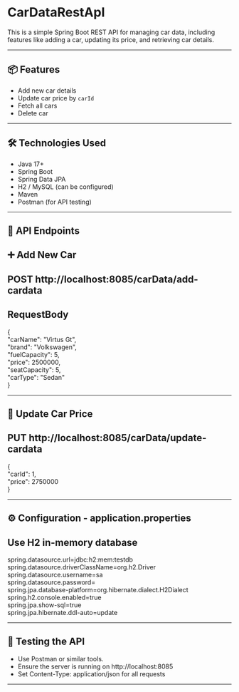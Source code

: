 # CarDataRestApI

This is a simple Spring Boot REST API for managing car data, including features like adding a car, updating its price, and retrieving car details.

---
## 📦 Features

- Add new car details
- Update car price by `carId`
- Fetch all cars
- Delete car

---

## 🛠 Technologies Used

- Java 17+
- Spring Boot
- Spring Data JPA
- H2 / MySQL (can be configured)
- Maven
- Postman (for API testing)

---

## 🚀 API Endpoints
## ➕ Add New Car
## POST http://localhost:8085/carData/add-cardata
## RequestBody
{ <br>
  "carName": "Virtus Gt", <br>
  "brand": "Volkswagen", <br>
  "fuelCapacity": 5, <br>
  "price": 2500000, <br>
  "seatCapacity": 5, <br>
  "carType": "Sedan" <br>
}

---

## 🔁 Update Car Price
## PUT http://localhost:8085/carData/update-cardata
{ <br>
  "carId": 1, <br>
  "price": 2750000 <br>
}

---
## ⚙️ Configuration - application.properties
## Use H2 in-memory database
spring.datasource.url=jdbc:h2:mem:testdb <br>
spring.datasource.driverClassName=org.h2.Driver <br>
spring.datasource.username=sa <br>
spring.datasource.password= <br>
spring.jpa.database-platform=org.hibernate.dialect.H2Dialect <br>
spring.h2.console.enabled=true <br>
spring.jpa.show-sql=true <br>
spring.jpa.hibernate.ddl-auto=update <br>

---
## 🧪 Testing the API
  - Use Postman or similar tools.
  - Ensure the server is running on http://localhost:8085
  - Set Content-Type: application/json for all requests

---


